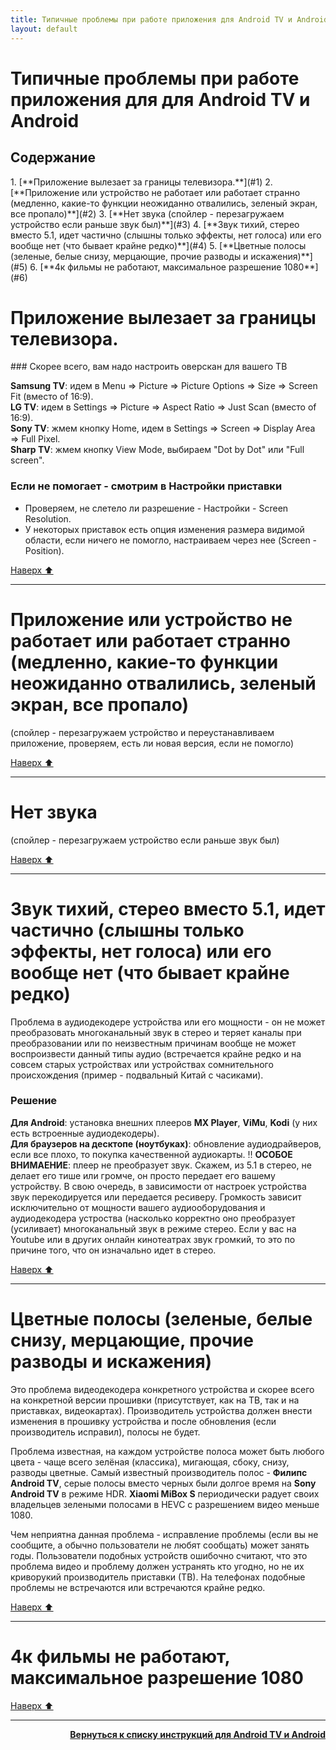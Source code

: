```yaml
---
title: Типичные проблемы при работе приложения для Android TV и Android
layout: default
---
```


# Типичные проблемы при работе приложения для для Android TV и Android


<h2 id="toc">Содержание</h2>
1. [**Приложение вылезает за границы телевизора.**](#1)  
2. [**Приложение или устройство не работает или работает странно (медленно, какие-то функции неожиданно отвалились, зеленый экран, все пропало)**](#2)  
3. [**Нет звука (спойлер - перезагружаем устройство если раньше звук был)**](#3)  
4. [**Звук тихий, стерео вместо 5.1, идет частично (слышны только эффекты, нет голоса) или его вообще нет (что бывает крайне редко)**](#4)  
5. [**Цветные полосы (зеленые, белые снизу, мерцающие, прочие разводы и искажения)**](#5)  
6. [**4к фильмы не работают, максимальное разрешение 1080**](#6)  



<h1 id="1">Приложение вылезает за границы телевизора.</h1>
### Скорее всего, вам надо настроить оверскан для вашего ТВ

**Samsung TV**: идем в Menu => Picture => Picture Options => Size => Screen Fit (вместо of 16:9).  
**LG TV**: идем в Settings => Picture => Aspect Ratio => Just Scan (вместо of 16:9).  
**Sony TV**: жмем кнопку Home, идем в Settings => Screen => Display Area => Full Pixel.  
**Sharp TV**: жмем кнопку View Mode, выбираем "Dot by Dot" или "Full screen".

### Если не помогает - смотрим в Настройки приставки
- Проверяем, не слетело ли разрешение - Настройки - Screen Resolution.  
- У некоторых приставок есть опция изменения размера видимой области, если ничего не помогло, настраиваем через нее (Screen - Position).<br>

[Наверх ⬆️](#toc)<br>

---

<h1 id="2">Приложение или устройство не работает или работает странно (медленно, какие-то функции неожиданно отвалились, зеленый экран, все пропало)</h1>
(спойлер - перезагружаем устройство и переустанавливаем приложение, проверяем, есть ли новая версия, если не помогло)



[Наверх ⬆️](#toc)<br>

---


<h1 id=«3»>Нет звука</h1>
(спойлер - перезагружаем устройство если раньше звук был)


[Наверх ⬆️](#toc)<br>

---

<h1 id=«4»>Звук тихий, стерео вместо 5.1, идет частично (слышны только эффекты, нет голоса) или его вообще нет (что бывает крайне редко)</h1>
Проблема в аудиодекодере устройства или его мощности - он не может преобразовать многоканальный звук в стерео и теряет каналы при преобразовании или по неизвестным причинам вообще не может воспроизвести данный типы аудио (встречается крайне редко и на совсем старых устройствах или устройствах сомнительного происхождения (пример - подвальный Китай с часиками).

### Решение
**Для Android**: установка внешних плееров **MX Player**, **ViMu**, **Kodi** (у них есть встроенные аудиодекодеры).  
**Для браузеров на десктопе (ноутбуках)**: обновление аудиодрайверов, если все плохо, то покупка качественной аудиокарты. ‼️ **ОСОБОЕ ВНИМАЕНИЕ**: плеер не преобразует звук. Скажем, из 5.1 в стерео, не делает его тише или громче, он просто передает его вашему устройству. В свою очередь, в зависимости от настроек устройства звук перекодируется или передается ресиверу. Громкость зависит исключительно от мощности вашего аудиооборудования и аудиодекодера устроства (насколько корректно оно преобразует (усиливает) многоканальный звук в режиме стерео. Если у вас на Youtube или в других онлайн кинотеатрах звук громкий, то это по причине того, что он изначально идет в стерео.<br>

[Наверх ⬆️](#toc)<br>

---

<h1 id=«5»>Цветные полосы (зеленые, белые снизу, мерцающие, прочие разводы и искажения)</h1>
Это проблема видеодекодера конкретного устройства и скорее всего на конкретной версии прошивки (присутствует, как на ТВ, так и на приставках, видеокартах). Производитель устройства должен внести изменения в прошивку устройства и после обновления (если производитель исправил), полосы не будет.  

Проблема известная, на каждом устройстве полоса может быть любого цвета - чаще всего зелёная (классика), мигающая, сбоку, снизу, разводы цветные. Самый известный производитель полос - **Филипс Android TV**, серые полосы вместо черных были долгое время на **Sony Android TV** в режиме HDR. **Xiaomi MiBox S** периодически радует своих владельцев зелеными полосами в HEVC с разрешением видео меньше 1080.

Чем неприятна данная проблема - исправление проблемы (если вы не сообщите, а обычно пользователи не любят сообщать) может занять годы. Пользователи подобных устройств ошибочно считают, что это проблема видео и проблему должен устранять кто угодно, но не их криворукий производитель приставки (ТВ). На телефонах подобные проблемы не встречаются или встречаются крайне редко.<br>

[Наверх ⬆️](#toc)<br>

---

<h1 id=«6»>4к фильмы не работают, максимальное разрешение 1080</h1>


[Наверх ⬆️](#toc)<br>



---
<p align="right"><a href="https://lazykpub.github.io/Lazykpub/pages/android"><b>Вернуться к списку инструкций для Android TV и Android</b></a></p>
